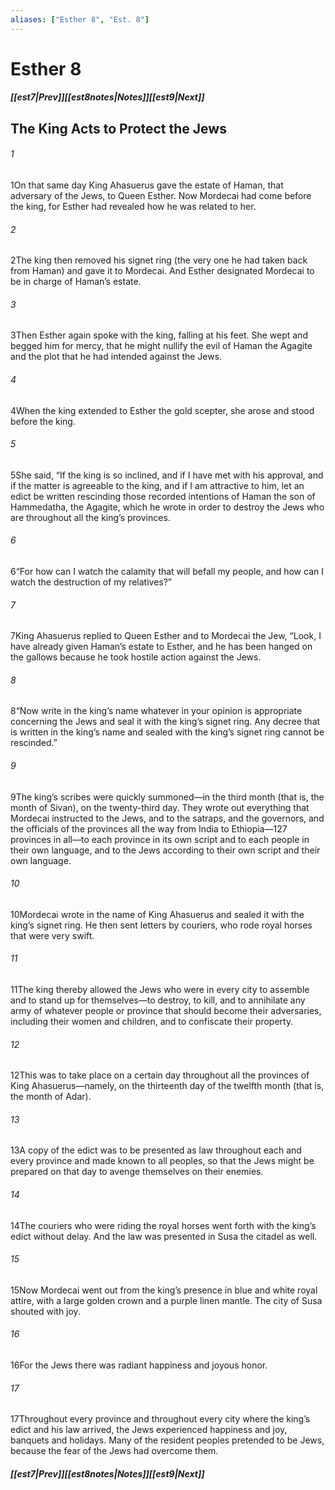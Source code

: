 ```yaml
---
aliases: ["Esther 8", "Est. 8"]
---
```

# Esther 8
##### <span class=arrow-left></span>[[est7|Prev]]<span class=navigation-separator></span>[[est8notes|Notes]]<span class=navigation-separator></span>[[est9|Next]]<span class=arrow-right></span>
## The King Acts to Protect the Jews
###### 1
<span class=verse-first>1</span>On that same day King Ahasuerus gave the estate of Haman, that adversary of the Jews, to Queen Esther. Now Mordecai had come before the king, for Esther had revealed how he was related to her.
###### 2
<span class=verse-body>2</span>The king then removed his signet ring (the very one he had taken back from Haman) and gave it to Mordecai. And Esther designated Mordecai to be in charge of Haman’s estate.
<div class=paragraph-break></div>

###### 3
<span class=verse-first>3</span>Then Esther again spoke with the king, falling at his feet. She wept and begged him for mercy, that he might nullify the evil of Haman the Agagite and the plot that he had intended against the Jews.
###### 4
<span class=verse-body>4</span>When the king extended to Esther the gold scepter, she arose and stood before the king.
###### 5
<span class=verse-body>5</span>She said, “If the king is so inclined, and if I have met with his approval, and if the matter is agreeable to the king, and if I am attractive to him, let an edict be written rescinding those recorded intentions of Haman the son of Hammedatha, the Agagite, which he wrote in order to destroy the Jews who are throughout all the king’s provinces.
###### 6
<span class=verse-body>6</span>“For how can I watch the calamity that will befall my people, and how can I watch the destruction of my relatives?”
###### 7
<span class=verse-body>7</span>King Ahasuerus replied to Queen Esther and to Mordecai the Jew, “Look, I have already given Haman’s estate to Esther, and he has been hanged on the gallows because he took hostile action against the Jews.
###### 8
<span class=verse-body>8</span>“Now write in the king’s name whatever in your opinion is appropriate concerning the Jews and seal it with the king’s signet ring. Any decree that is written in the king’s name and sealed with the king’s signet ring cannot be rescinded.”
<div class=paragraph-break></div>

###### 9
<span class=verse-first>9</span>The king’s scribes were quickly summoned—in the third month (that is, the month of Sivan), on the twenty-third day. They wrote out everything that Mordecai instructed to the Jews, and to the satraps, and the governors, and the officials of the provinces all the way from India to Ethiopia—127 provinces in all—to each province in its own script and to each people in their own language, and to the Jews according to their own script and their own language.
###### 10
<span class=verse-body>10</span>Mordecai wrote in the name of King Ahasuerus and sealed it with the king’s signet ring. He then sent letters by couriers, who rode royal horses that were very swift.
###### 11
<span class=verse-body>11</span>The king thereby allowed the Jews who were in every city to assemble and to stand up for themselves—to destroy, to kill, and to annihilate any army of whatever people or province that should become their adversaries, including their women and children, and to confiscate their property.
###### 12
<span class=verse-body>12</span>This was to take place on a certain day throughout all the provinces of King Ahasuerus—namely, on the thirteenth day of the twelfth month (that is, the month of Adar).
###### 13
<span class=verse-body>13</span>A copy of the edict was to be presented as law throughout each and every province and made known to all peoples, so that the Jews might be prepared on that day to avenge themselves on their enemies.
###### 14
<span class=verse-body>14</span>The couriers who were riding the royal horses went forth with the king’s edict without delay. And the law was presented in Susa the citadel as well.
<div class=paragraph-break></div>

###### 15
<span class=verse-first>15</span>Now Mordecai went out from the king’s presence in blue and white royal attire, with a large golden crown and a purple linen mantle. The city of Susa shouted with joy.
###### 16
<span class=verse-body>16</span>For the Jews there was radiant happiness and joyous honor.
###### 17
<span class=verse-body>17</span>Throughout every province and throughout every city where the king’s edict and his law arrived, the Jews experienced happiness and joy, banquets and holidays. Many of the resident peoples pretended to be Jews, because the fear of the Jews had overcome them.
##### <span class=arrow-left></span>[[est7|Prev]]<span class=navigation-separator></span>[[est8notes|Notes]]<span class=navigation-separator></span>[[est9|Next]]<span class=arrow-right></span>